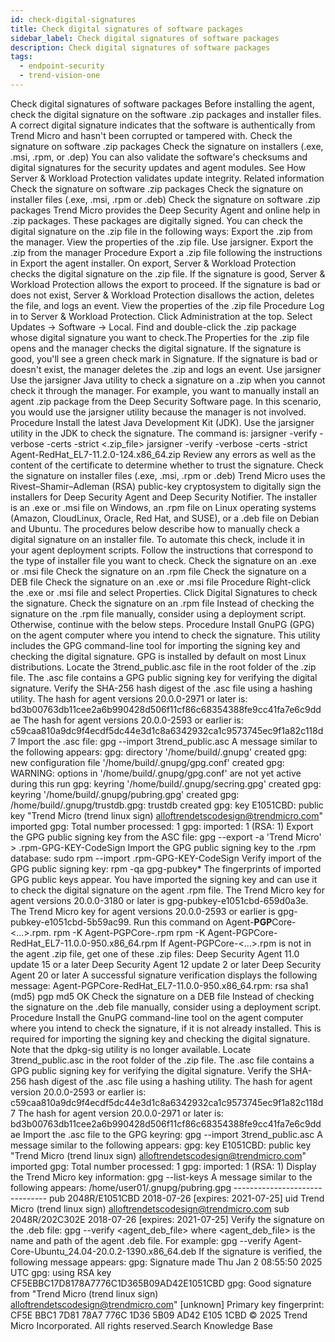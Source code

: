 ```yaml
---
id: check-digital-signatures
title: Check digital signatures of software packages
sidebar_label: Check digital signatures of software packages
description: Check digital signatures of software packages
tags:
  - endpoint-security
  - trend-vision-one
---
```


 Check digital signatures of software packages Before installing the agent, check the digital signature on the software .zip packages and installer files. A correct digital signature indicates that the software is authentically from Trend Micro and hasn't been corrupted or tampered with. Check the signature on software .zip packages Check the signature on installers (.exe, .msi, .rpm, or .dep) You can also validate the software's checksums and digital signatures for the security updates and agent modules. See How Server & Workload Protection validates update integrity. Related information Check the signature on software .zip packages Check the signature on installer files (.exe, .msi, .rpm or .deb) Check the signature on software .zip packages Trend Micro provides the Deep Security Agent and online help in .zip packages. These packages are digitally signed. You can check the digital signature on the .zip file in the following ways: Export the .zip from the manager. View the properties of the .zip file. Use jarsigner. Export the .zip from the manager Procedure Export a .zip file following the instructions in Export the agent installer. On export, Server & Workload Protection checks the digital signature on the .zip file. If the signature is good, Server & Workload Protection allows the export to proceed. If the signature is bad or does not exist, Server & Workload Protection disallows the action, deletes the file, and logs an event. View the properties of the .zip file Procedure Log in to Server & Workload Protection. Click Administration at the top. Select Updates → Software → Local. Find and double-click the .zip package whose digital signature you want to check.The Properties for the .zip file opens and the manager checks the digital signature. If the signature is good, you'll see a green check mark in Signature. If the signature is bad or doesn't exist, the manager deletes the .zip and logs an event. Use jarsigner Use the jarsigner Java utility to check a signature on a .zip when you cannot check it through the manager. For example, you want to manually install an agent .zip package from the Deep Security Software page. In this scenario, you would use the jarsigner utility because the manager is not involved. Procedure Install the latest Java Development Kit (JDK). Use the jarsigner utility in the JDK to check the signature. The command is: jarsigner -verify -verbose -certs -strict <.zip_file> jarsigner -verify -verbose -certs -strict Agent-RedHat_EL7-11.2.0-124.x86_64.zip Review any errors as well as the content of the certificate to determine whether to trust the signature. Check the signature on installer files (.exe, .msi, .rpm or .deb) Trend Micro uses the Rivest–Shamir–Adleman (RSA) public-key cryptosystem to digitally sign the installers for Deep Security Agent and Deep Security Notifier. The installer is an .exe or .msi file on Windows, an .rpm file on Linux operating systems (Amazon, CloudLinux, Oracle, Red Hat, and SUSE), or a .deb file on Debian and Ubuntu. The procedures below describe how to manually check a digital signature on an installer file. To automate this check, include it in your agent deployment scripts. Follow the instructions that correspond to the type of installer file you want to check. Check the signature on an .exe or .msi file Check the signature on an .rpm file Check the signature on a DEB file Check the signature on an .exe or .msi file Procedure Right-click the .exe or .msi file and select Properties. Click Digital Signatures to check the signature. Check the signature on an .rpm file Instead of checking the signature on the .rpm file manually, consider using a deployment script. Otherwise, continue with the below steps. Procedure Install GnuPG (GPG) on the agent computer where you intend to check the signature. This utility includes the GPG command-line tool for importing the signing key and checking the digital signature. GPG is installed by default on most Linux distributions. Locate the 3trend_public.asc file in the root folder of the .zip file. The .asc file contains a GPG public signing key for verifying the digital signature. Verify the SHA-256 hash digest of the .asc file using a hashing utility. The hash for agent versions 20.0.0-2971 or later is: bd3b00763db11cee2a6b990428d506f11cf86c68354388fe9cc41fa7e6c9ddae The hash for agent versions 20.0.0-2593 or earlier is: c59caa810a9dc9f4ecdf5dc44e3d1c8a6342932ca1c9573745ec9f1a82c118d7 Import the .asc file: gpg --import 3trend_public.asc A message similar to the following appears: gpg: directory '/home/build/.gnupg' created gpg: new configuration file '/home/build/.gnupg/gpg.conf' created gpg: WARNING: options in '/home/build/.gnupg/gpg.conf' are not yet active during this run gpg: keyring '/home/build/.gnupg/secring.gpg' created gpg: keyring '/home/build/.gnupg/pubring.gpg' created gpg: /home/build/.gnupg/trustdb.gpg: trustdb created gpg: key E1051CBD: public key "Trend Micro (trend linux sign) <alloftrendetscodesign@trendmicro.com>" imported gpg: Total number processed: 1 gpg: imported: 1 (RSA: 1) Export the GPG public signing key from the ASC file: gpg --export -a 'Trend Micro' > .rpm-GPG-KEY-CodeSign Import the GPG public signing key to the .rpm database: sudo rpm --import .rpm-GPG-KEY-CodeSign Verify import of the GPG public signing key: rpm -qa gpg-pubkey* The fingerprints of imported GPG public keys appear. You have imported the signing key and can use it to check the digital signature on the agent .rpm file. The Trend Micro key for agent versions 20.0.0-3180 or later is gpg-pubkey-e1051cbd-659d0a3e. The Trend Micro key for agent versions 20.0.0-2593 or earlier is gpg-pubkey-e1051cbd-5b59ac99. Run this command on Agent-**PGP**Core-<...>.rpm. rpm -K Agent-PGPCore-<OS agent version>.rpm rpm -K Agent-PGPCore-RedHat_EL7-11.0.0-950.x86_64.rpm If Agent-PGPCore-<...>.rpm is not in the agent .zip file, get one of these .zip files: Deep Security Agent 11.0 update 15 or a later Deep Security Agent 12 update 2 or later Deep Security Agent 20 or later A successful signature verification displays the following message: Agent-PGPCore-RedHat_EL7-11.0.0-950.x86_64.rpm: rsa sha1 (md5) pgp md5 OK Check the signature on a DEB file Instead of checking the signature on the .deb file manually, consider using a deployment script. Procedure Install the GnuPG command-line tool on the agent computer where you intend to check the signature, if it is not already installed. This is required for importing the signing key and checking the digital signature. Note that the dpkg-sig utility is no longer available. Locate 3trend_public.asc in the root folder of the .zip file. The .asc file contains a GPG public signing key for verifying the digital signature. Verify the SHA-256 hash digest of the .asc file using a hashing utility. The hash for agent version 20.0.0-2593 or earlier is: c59caa810a9dc9f4ecdf5dc44e3d1c8a6342932ca1c9573745ec9f1a82c118d7 The hash for agent version 20.0.0-2971 or later is: bd3b00763db11cee2a6b990428d506f11cf86c68354388fe9cc41fa7e6c9ddae Import the .asc file to the GPG keyring: gpg --import 3trend_public.asc A message similar to the following appears: gpg: key E1051CBD: public key "Trend Micro (trend linux sign) <alloftrendetscodesign@trendmicro.com>" imported gpg: Total number processed: 1 gpg: imported: 1 (RSA: 1) Display the Trend Micro key information: gpg --list-keys A message similar to the following appears: /home/user01/.gnupg/pubring.gpg ------------------------------- pub 2048R/E1051CBD 2018-07-26 [expires: 2021-07-25] uid Trend Micro (trend linux sign) <alloftrendetscodesign@trendmicro.com> sub 2048R/202C302E 2018-07-26 [expires: 2021-07-25] Verify the signature on the .deb file: gpg --verify <agent_deb_file> where <agent_deb_file> is the name and path of the agent .deb file. For example: gpg --verify Agent-Core-Ubuntu_24.04-20.0.2-1390.x86_64.deb If the signature is verified, the following message appears: gpg: Signature made Thu Jan 2 08:55:50 2025 UTC gpg: using RSA key CF5EBBC17D8178A7776C1D365B09AD42E1051CBD gpg: Good signature from "Trend Micro (trend linux sign) <alloftrendetscodesign@trendmicro.com>" [unknown] Primary key fingerprint: CF5E BBC1 7D81 78A7 776C 1D36 5B09 AD42 E105 1CBD © 2025 Trend Micro Incorporated. All rights reserved.Search Knowledge Base
